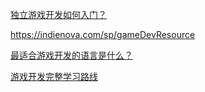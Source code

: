 [独立游戏开发如何入门？](https://www.zhihu.com/question/20608012)

https://indienova.com/sp/gameDevResource

[最适合游戏开发的语言是什么？](https://www.zhihu.com/question/23363748)

[游戏开发完整学习路线](https://gameinstitute.qq.com/community/detail/112785)
